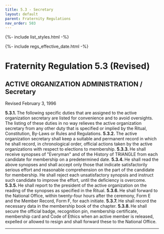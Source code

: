 ```yaml
---
title: 5.3 - Secretary
layout: default
parent: Fraternity Regulations
nav_order: 503
---
```


{%- include list_styles.html -%}

{%- include regs_effective_date.html -%}

# Fraternity Regulation 5.3 (Revised)

## ACTIVE ORGANIZATION ADMINISTRATION / Secretary

Revised February 3, 1996

<strong>
5.3.1.
</strong>
The following specific duties that are assigned to the active
organization secretary are listed for convenience and to avoid
oversights.  The listing of these duties in no way relieves the
active organization secretary from any other duty that is
specified or implied by the Ritual, Constitution, By-Laws or
Rules and Regulations.

<strong>
5.3.2.
</strong>
The active organization secretary shall keep a suitable and
permanent record in which he shall record, in chronological
order, official actions taken by the active organizations with
respect to elections to membership.

<strong>
5.3.3.
</strong>
He shall receive synopses of "Everyman" and of the History of
TRIANGLE from each candidate for membership on a predetermined
date.

<strong>
5.3.4.
</strong>
He shall read the above synopses and shall accept only those that
indicate satisfactorily serious effort and reasonable
comprehension on the part of the candidate for membership.  He
shall reject each unsatisfactory synopsis and instruct such
candidate to improve the effort, until the deficiency is
overcome.

<strong>
5.3.5.
</strong>
He shall report to the president of the active organization on
the reading of the synopses as specified in the Ritual.

<strong>
5.3.6.
</strong>
He shall forward to the National Office, within twenty-four hours
after the ceremony, Form E and the Member Record, Form F, for
each initiate.

<strong>
5.3.7.
</strong>
He shall record the necessary data in the membership book of the
chapter.

<strong>
5.3.8.
</strong>
He shall secure the official badge, recognition pin, membership
certificate, membership card and Code of Ethics when an active
member is released, expelled or allowed to resign and shall
forward these to the National Office.

---
